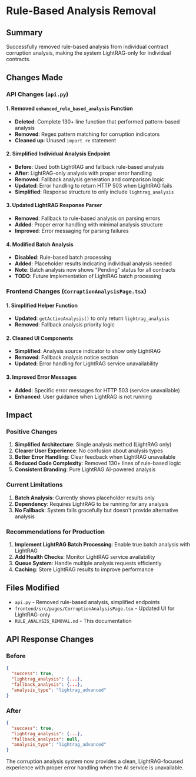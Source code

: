 # Rule-Based Analysis Removal

## Summary
Successfully removed rule-based analysis from individual contract corruption analysis, making the system LightRAG-only for individual contracts.

## Changes Made

### API Changes (`api.py`)

#### 1. Removed `enhanced_rule_based_analysis` Function
- **Deleted**: Complete 130+ line function that performed pattern-based analysis
- **Removed**: Regex pattern matching for corruption indicators
- **Cleaned up**: Unused `import re` statement

#### 2. Simplified Individual Analysis Endpoint
- **Before**: Used both LightRAG and fallback rule-based analysis
- **After**: LightRAG-only analysis with proper error handling
- **Removed**: Fallback analysis generation and comparison logic
- **Updated**: Error handling to return HTTP 503 when LightRAG fails
- **Simplified**: Response structure to only include `lightrag_analysis`

#### 3. Updated LightRAG Response Parser
- **Removed**: Fallback to rule-based analysis on parsing errors
- **Added**: Proper error handling with minimal analysis structure
- **Improved**: Error messaging for parsing failures

#### 4. Modified Batch Analysis
- **Disabled**: Rule-based batch processing
- **Added**: Placeholder results indicating individual analysis needed
- **Note**: Batch analysis now shows "Pending" status for all contracts
- **TODO**: Future implementation of LightRAG batch processing

### Frontend Changes (`CorruptionAnalysisPage.tsx`)

#### 1. Simplified Helper Function
- **Updated**: `getActiveAnalysis()` to only return `lightrag_analysis`
- **Removed**: Fallback analysis priority logic

#### 2. Cleaned UI Components
- **Simplified**: Analysis source indicator to show only LightRAG
- **Removed**: Fallback analysis notice section
- **Updated**: Error handling for LightRAG service unavailability

#### 3. Improved Error Messages
- **Added**: Specific error messages for HTTP 503 (service unavailable)
- **Enhanced**: User guidance when LightRAG is not running

## Impact

### Positive Changes
1. **Simplified Architecture**: Single analysis method (LightRAG only)
2. **Clearer User Experience**: No confusion about analysis types
3. **Better Error Handling**: Clear feedback when LightRAG unavailable
4. **Reduced Code Complexity**: Removed 130+ lines of rule-based logic
5. **Consistent Branding**: Pure LightRAG AI-powered analysis

### Current Limitations
1. **Batch Analysis**: Currently shows placeholder results only
2. **Dependency**: Requires LightRAG to be running for any analysis
3. **No Fallback**: System fails gracefully but doesn't provide alternative analysis

### Recommendations for Production
1. **Implement LightRAG Batch Processing**: Enable true batch analysis with LightRAG
2. **Add Health Checks**: Monitor LightRAG service availability
3. **Queue System**: Handle multiple analysis requests efficiently
4. **Caching**: Store LightRAG results to improve performance

## Files Modified
- `api.py` - Removed rule-based analysis, simplified endpoints
- `frontend/src/pages/CorruptionAnalysisPage.tsx` - Updated UI for LightRAG-only
- `RULE_ANALYSIS_REMOVAL.md` - This documentation

## API Response Changes

### Before
```json
{
  "success": true,
  "lightrag_analysis": {...},
  "fallback_analysis": {...},
  "analysis_type": "lightrag_advanced"
}
```

### After
```json
{
  "success": true,
  "lightrag_analysis": {...},
  "fallback_analysis": null,
  "analysis_type": "lightrag_advanced"
}
```

The corruption analysis system now provides a clean, LightRAG-focused experience with proper error handling when the AI service is unavailable.
